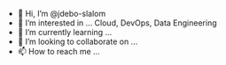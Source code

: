 - 👋 Hi, I’m @jdebo-slalom
- 👀 I’m interested in ... Cloud, DevOps, Data Engineering
- 🌱 I’m currently learning ...
- 💞️ I’m looking to collaborate on ...
- 📫 How to reach me ...

<!---
jdebo-slalom/jdebo-slalom is a ✨ special ✨ repository because its `README.md` (this file) appears on your GitHub profile.
You can click the Preview link to take a look at your changes.
--->
